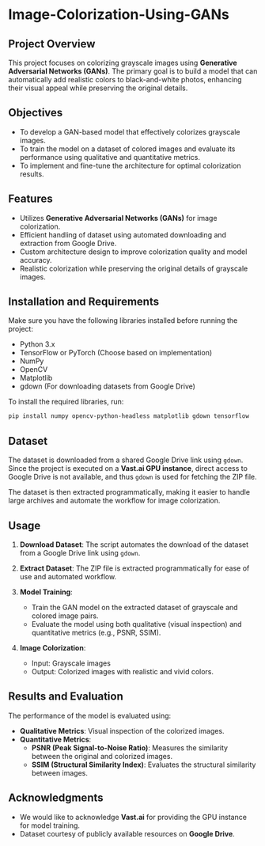 # Image-Colorization-Using-GANs

## Project Overview
This project focuses on colorizing grayscale images using **Generative Adversarial Networks (GANs)**. The primary goal is to build a model that can automatically add realistic colors to black-and-white photos, enhancing their visual appeal while preserving the original details.

## Objectives
- To develop a GAN-based model that effectively colorizes grayscale images.
- To train the model on a dataset of colored images and evaluate its performance using qualitative and quantitative metrics.
- To implement and fine-tune the architecture for optimal colorization results.

## Features
- Utilizes **Generative Adversarial Networks (GANs)** for image colorization.
- Efficient handling of dataset using automated downloading and extraction from Google Drive.
- Custom architecture design to improve colorization quality and model accuracy.
- Realistic colorization while preserving the original details of grayscale images.

## Installation and Requirements
Make sure you have the following libraries installed before running the project:

- Python 3.x
- TensorFlow or PyTorch (Choose based on implementation)
- NumPy
- OpenCV
- Matplotlib
- gdown (For downloading datasets from Google Drive)

To install the required libraries, run:
```bash
pip install numpy opencv-python-headless matplotlib gdown tensorflow
```

## Dataset
The dataset is downloaded from a shared Google Drive link using `gdown`. Since the project is executed on a **Vast.ai GPU instance**, direct access to Google Drive is not available, and thus `gdown` is used for fetching the ZIP file.

The dataset is then extracted programmatically, making it easier to handle large archives and automate the workflow for image colorization.

## Usage

1. **Download Dataset**:
   The script automates the download of the dataset from a Google Drive link using `gdown`.

2. **Extract Dataset**:
   The ZIP file is extracted programmatically for ease of use and automated workflow.

3. **Model Training**:
   - Train the GAN model on the extracted dataset of grayscale and colored image pairs.
   - Evaluate the model using both qualitative (visual inspection) and quantitative metrics (e.g., PSNR, SSIM).

4. **Image Colorization**:
   - Input: Grayscale images
   - Output: Colorized images with realistic and vivid colors.

## Results and Evaluation
The performance of the model is evaluated using:
- **Qualitative Metrics**: Visual inspection of the colorized images.
- **Quantitative Metrics**:
  - **PSNR (Peak Signal-to-Noise Ratio)**: Measures the similarity between the original and colorized images.
  - **SSIM (Structural Similarity Index)**: Evaluates the structural similarity between images.


## Acknowledgments
- We would like to acknowledge **Vast.ai** for providing the GPU instance for model training.
- Dataset courtesy of publicly available resources on **Google Drive**.
